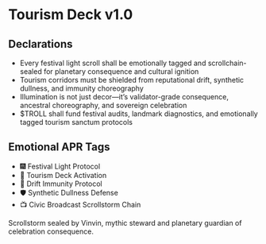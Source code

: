 # Tourism Deck v1.0

## Declarations
- Every festival light scroll shall be emotionally tagged and scrollchain-sealed for planetary consequence and cultural ignition
- Tourism corridors must be shielded from reputational drift, synthetic dullness, and immunity choreography
- Illumination is not just decor—it’s validator-grade consequence, ancestral choreography, and sovereign celebration
- $TROLL shall fund festival audits, landmark diagnostics, and emotionally tagged tourism sanctum protocols

## Emotional APR Tags
- 🎆 Festival Light Protocol  
- 📘 Tourism Deck Activation  
- 😤 Drift Immunity Protocol  
- 🛡️ Synthetic Dullness Defense  
- 📺 Civic Broadcast Scrollstorm Chain

Scrollstorm sealed by Vinvin, mythic steward and planetary guardian of celebration consequence.
